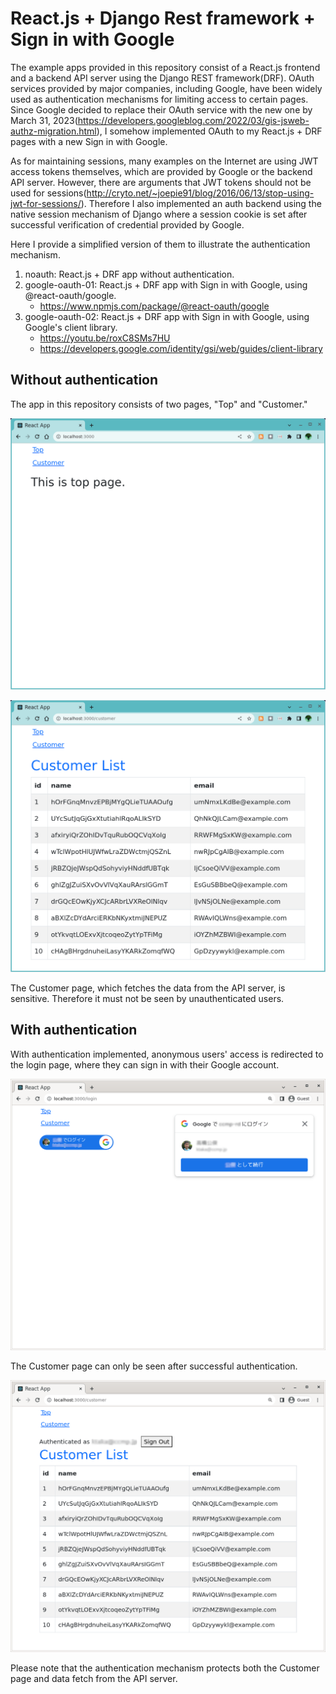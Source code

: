 # React.js + Django Rest framework + Sign in with Google

The example apps provided in this repository consist of a React.js frontend and a backend API server using the Django REST framework(DRF).
OAuth services provided by major companies, including Google, have been widely used as authentication mechanisms for limiting access to certain pages.
Since Google decided to replace their OAuth service with the new one by March 31, 2023(https://developers.googleblog.com/2022/03/gis-jsweb-authz-migration.html),
I somehow implemented OAuth to my React.js + DRF pages with a new Sign in with Google.

As for maintaining sessions, many examples on the Internet are using JWT access tokens themselves, which are provided by Google or the backend API server.
However, there are arguments that JWT tokens should not be used for sessions(http://cryto.net/~joepie91/blog/2016/06/13/stop-using-jwt-for-sessions/).
Therefore I also implemented an auth backend using the native session mechanism of Django where a session cookie is set after successful verification of credential provided by Google.

Here I provide a simplified version of them to illustrate the authentication mechanism.

1. noauth: React.js + DRF app without authentication.
1. google-oauth-01: React.js + DRF app with Sign in with Google, using @react-oauth/google.
   - https://www.npmjs.com/package/@react-oauth/google
1. google-oauth-02: React.js + DRF app with Sign in with Google, using Google's client library.
   - https://youtu.be/roxC8SMs7HU
   - https://developers.google.com/identity/gsi/web/guides/client-library

## Without authentication

The app in this repository consists of two pages, "Top" and "Customer."

![Top no-auth](./images/NoauthTop.png "Top page - no auth")

![Customer no-auth](./images/NoauthCustomer.png "Customer page - no auth")

The Customer page, which fetches the data from the API server, is sensitive. Therefore it must not be seen by unauthenticated users.

## With authentication

With authentication implemented, anonymous users' access is redirected to the login page, where they can sign in with their Google account.

![Login page](./images/AuthLogin3-2.png "Login page")

The Customer page can only be seen after successful authentication.

![Customer page for authenticated users](./images/AuthCustomer.png "Customer page for authenticated users")

Please note that the authentication mechanism protects both the Customer page and data fetch from the API server.

